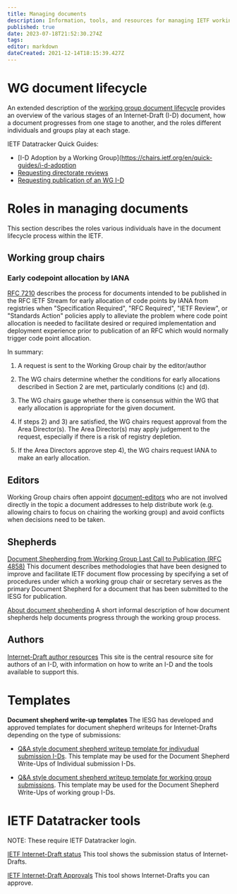 ```yaml
---
title: Managing documents
description: Information, tools, and resources for managing IETF working group documents
published: true
date: 2023-07-18T21:52:30.274Z
tags: 
editor: markdown
dateCreated: 2021-12-14T18:15:39.427Z
---
```


# WG document lifecycle
An extended description of the [working group document lifecycle](/documents/lifecycle)
provides an overview of the various stages of an Internet-Draft (I-D) document, how a document progresses from one stage to another, and the roles different individuals and groups play at each stage.

IETF Datatracker Quick Guides:
- [I-D Adoption by a Working Group](https://chairs.ietf.org/en/quick-guides/i-d-adoption
- [Requesting directorate reviews](/documents/directorate-review)
- [Requesting publication of an WG I-D](/documents/requesting-publication)

# Roles in managing documents
This section describes the roles various individuals have in the document lifecycle process within the IETF.

## Working group chairs

### Early codepoint allocation by IANA
[RFC 7210](https://www.rfc-editor.org/rfc/rfc7120.html) describes the process for documents intended to be published in the RFC IETF Stream for early allocation of code points by IANA from registries  when "Specification Required", "RFC Required", "IETF Review", or "Standards Action" policies apply to alleviate the problem where code point allocation is needed to facilitate desired or required implementation and deployment experience prior to publication of an RFC which would normally trigger code point allocation. 

In summary:

1) A request is sent to the Working Group chair by the editor/author

2) The WG chairs determine whether the conditions for early allocations described in Section 2 are met, particularly conditions (c) and (d).

3) The WG chairs gauge whether there is consensus within the WG that early allocation is appropriate for the given document.

4) If steps 2) and 3) are satisfied, the WG chairs request approval from the Area Director(s). The Area Director(s) may apply judgement to the request, especially if there is a risk of registry depletion.

5) If the Area Directors approve step 4), the WG chairs request IANA to make an early allocation.

## Editors
Working Group chairs often appoint [document-editors](/documents/document-editor) who are not involved directly in the topic a document addresses to help distribute work (e.g. allowing chairs to focus on chairing the working group) and avoid conflicts when decisions need to be taken. 

## Shepherds

[Document Shepherding from Working Group Last Call to Publication (RFC 4858)](https://www.rfc-editor.org/rfc/rfc4858.html)
This document describes methodologies that have been designed to improve and facilitate IETF document flow processing by specifying a set of procedures under which a working group chair or secretary serves as the primary Document Shepherd for a document that has been submitted to the IESG for publication.

[About document shepherding](/documents/document-shepherding)
A short informal description of how document shepherds help documents progress through the working group process.

## Authors
   
[Internet-Draft author resources](https://authors.ietf.org)
This site is the central resource site for authors of an I-D, with information on how to write an I-D and the tools available to support this.


# Templates

**Document shepherd write-up templates**
The IESG has developed and approved templates for document shepherd writeups for Internet-Drafts depending on the type of submissions:

- [Q&A style document shepherd writeup template for indivudual submission I-Ds](https://datatracker.ietf.org/doc/shepherdwriteup-template/individual).
This template may be used for the Document Shepherd Write-Ups of Individual submission I-Ds.

- [Q&A style document shepherd writeup template for working group submissions](https://datatracker.ietf.org/doc/shepherdwriteup-template/workinggroup).
This template may be used for the Document Shepherd Write-Ups of working group I-Ds.

# IETF Datatracker tools
NOTE: These require IETF Datatracker login.

[IETF Internet-Draft status](https://datatracker.ietf.org/submit/status/)
This tool shows the submission status of Internet-Drafts.

[IETF Internet-Draft Approvals](https://datatracker.ietf.org/submit/approvals/)
This tool shows Internet-Drafts you can approve.